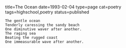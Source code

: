 title=The Ocean
date=1993-02-04
type=page
cat=poetry
tags=highschool,poetry
status=published
~~~~~~
The gentle ocean
Tenderly caressing the sandy beach
One diminutive waver after another.
The raging sea
Beating the rugged coast
One immeasurable wave after another.
